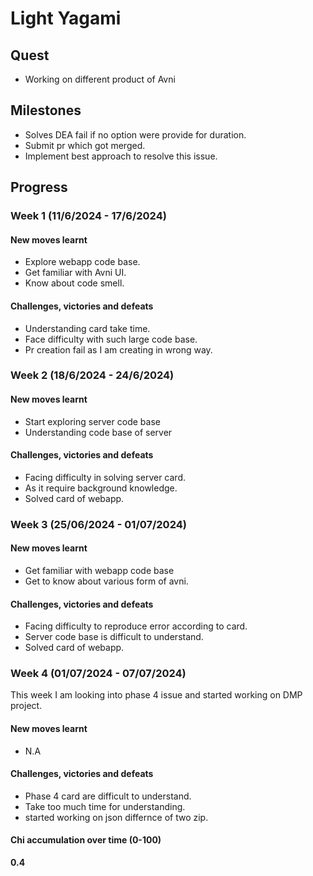 # Light Yagami

## Quest
- Working on different product of Avni

## Milestones
- Solves DEA fail if no option were provide for duration.
- Submit pr which got merged.
- Implement best approach to resolve this issue.

## Progress

### Week 1 (11/6/2024 - 17/6/2024)
#### New moves learnt
- Explore webapp code base.
- Get familiar with Avni UI.
- Know about code smell.

#### Challenges, victories and defeats
- Understanding card take time.
- Face difficulty with such large code base.
- Pr creation fail as I am creating in wrong way.

### Week 2 (18/6/2024 - 24/6/2024)
#### New moves learnt
- Start exploring server code base
- Understanding code base of server

 #### Challenges, victories and defeats
 - Facing difficulty in solving server card.
 - As it require background knowledge.
 - Solved card of webapp.

### Week 3 (25/06/2024 - 01/07/2024)
#### New moves learnt
- Get familiar with webapp code base
- Get to know about various form of avni.

 #### Challenges, victories and defeats
 - Facing difficulty to reproduce error according to card.
 - Server code base is difficult to understand.
 - Solved card of webapp.
   
 ### Week 4 (01/07/2024 - 07/07/2024)
 This week I am looking into phase 4 issue and started working on DMP project.
 #### New moves learnt
 - N.A

 #### Challenges, victories and defeats
 - Phase 4 card are difficult to understand.
 - Take too much time for understanding.
 - started working on json differnce of two zip.
#### Chi accumulation over time (0-100)
**0.4**
